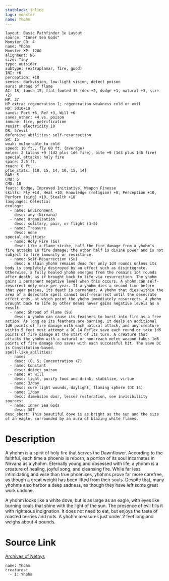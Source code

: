 ```yaml
---
statblock: inline
tags: monster
name: Yhohm
---
```

```statblock
layout: Basic Pathfinder 1e Layout
source: "Inner Sea Gods"
Monster_CR: 4
name: Yhohm
Monster_XP: 1200
alignment: NG
size: Tiny
type: outsider
subtype: (extraplanar, fire, good)
INI: +6
perception: +10
senses: darkvision, low-light vision, detect poison
aura: shroud of flame
AC: 18, touch 15, flat-footed 15 (dex +2, dodge +1, natural +3, size +2)
HP: 37
HP_extra: regeneration 1; regeneration weakness cold or evil
HD: 5d10+10
saves: Fort +6, Ref +3, Will +6
saves_other: +4 vs. poison
immune: fire, petrification
resist: electricity 10
DR: 5/evil
defensive_abilities: self-resurrection
SR: 15
weak: vulnerable to cold
speed: 10 ft., fly 60 ft. (average)
melee: 2 talons +9 (1d2 plus 1d6 fire), bite +9 (1d3 plus 1d6 fire)
special_attacks: holy fire
space: 2.5 ft.
reach: 0 ft.
pf1e_stats: [10, 15, 14, 10, 15, 14]
BAB: 5
CMB: 5
CMD: 18
feats: Dodge, Improved Initiative, Weapon Finesse
skills: Fly +14, Heal +10, Knowledge (religion) +8, Perception +10, Perform (sing) +10, Stealth +18
languages: Celestial
ecology:
  - name: Environment
    desc: any (Nirvana)
  - name: Organisation
    desc: solitary, pair, or flight (3-5)
  - name: Treasure
    desc: none
special_abilities:
  - name: Holy Fire (Su)
    desc: Like a flame strike, half the fire damage from a yhohm’s fire attacks is fire damage; the other half is divine power and is not subject to fire immunity or resistance.
  - name: Self-Resurrection (Su)
    desc: A slain yhohm remains dead for only 1d4 rounds unless its body is completely destroyed by an effect such as disintegrate. Otherwise, a fully healed yhohm emerges from the remains 1d4 rounds after death, as if brought back to life via resurrection. The yhohm gains 1 permanent negative level when this occurs. A yhohm can self-resurrect only once per year. If a yhohm dies a second time before that year passes, its death is permanent. A yhohm that dies within the area of a desecrate spell cannot self-resurrect until the desecrate effect ends, at which point the yhohm immediately resurrects. A yhohm brought back to life by other means never gains negative levels as a result.
  - name: Shroud of Flame (Su)
    desc: A yhohm can cause its feathers to burst into fire as a free action. As long as its feathers are burning, it deals an additional 1d6 points of fire damage with each natural attack, and any creature within 5 feet must attempt a DC 14 Reflex save each round or take 1d6 points of fire damage at the start of its turn. A creature that attacks the yhohm with a natural or non-reach melee weapon takes 1d6 points of fire damage (no save) with each successful hit. The save DC is Constitution-based.
spell-like_abilities:
  - name:
    desc: (CL 5; Concentration +7)
  - name: Constant
    desc: detect poison
  - name: At will
    desc: light, purify food and drink, stabilize, virtue
  - name: 3/day
    desc: cure light wounds, daylight, flaming sphere (DC 14)
  - name: 1/day
    desc: dimension door, lesser restoration, see invisibiliity
sources:
  - name: Inner Sea Gods
    desc: 307
desc_short: This beautiful dove is as bright as the sun and the size of an eagle, surrounded by an aura of blazing white flames.
```
# Description
A yhohm is a spirit of holy fire that serves the Dawnflower. According to the faithful, each time a phoenix is reborn, a portion of its soul incarnates in Nirvana as a yhohm. Eternally young and obsessed with life, a yhohm is a creature of healing, joyful song, and cleansing fire. While far less intimidating and wise than true phoenixes, yhohms prove far more carefree, as though a great weight has been lifted from their souls. Despite that, many yhohms also harbor a deep sadness, as though they have left some great work undone.

A yhohm looks like a white dove, but is as large as an eagle, with eyes like burning coals that shine with the light of the sun. The presence of evil fills it with righteous indignation. It does not need to eat, but enjoys the taste of roasted berries and nuts. A yhohm measures just under 2 feet long and weighs about 4 pounds.
# Source Link
[Archives of Nethys](https://aonprd.com/MonsterDisplay.aspx?ItemName=Yhohm)
```encounter-table
name: Yhohm
creatures:
  - 1: Yhohm
```
